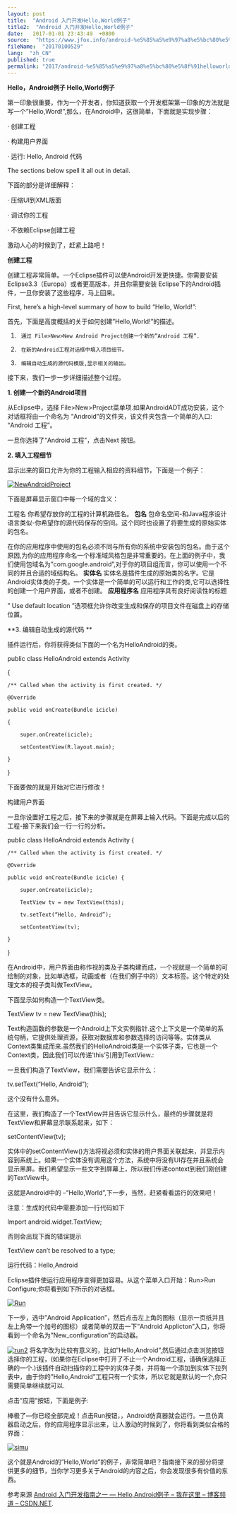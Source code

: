 ```yaml
---
layout: post
title:  "Android 入门开发Hello,World例子"
title2:  "Android 入门开发Hello,World例子"
date:   2017-01-01 23:43:49  +0800
source:  "https://www.jfox.info/android-%e5%85%a5%e9%97%a8%e5%bc%80%e5%8f%91helloworld%e4%be%8b%e5%ad%90.html"
fileName:  "20170100529"
lang:  "zh_CN"
published: true
permalink: "2017/android-%e5%85%a5%e9%97%a8%e5%bc%80%e5%8f%91helloworld%e4%be%8b%e5%ad%90.html"
---
```


**Hello，Android例子 Hello,World例子**

第一印象很重要，作为一个开发者，你知道获取一个开发框架第一印象的方法就是写一个”Hello,Word!”,那么，在Android中，这很简单，下面就是实现步骤：

·          创建工程

·          构建用户界面

·          运行: Hello, Android 代码

The sections below spell it all out in detail.

下面的部分是详细解释：

·          压缩UI到XML版面

·          调试你的工程

·          不依赖Eclipse创建工程

激动人心的时候到了，赶紧上路吧！

**创建工程**

创建工程非常简单。一个Eclipse插件可以使Android开发更快捷。你需要安装Eclipse3.3（Europa）或者更高版本，并且你需要安装  Eclipse下的Android插件，一旦你安装了这些程序，马上回来。

First, here’s a high-level summary of how to build “Hello, World!”:

首先，下面是高度概括的关于如何创建”Hello,World!”的描述。

1.      通过 File>New>New Android Project创建一个新的”Android 工程”.

2.      在新的Android工程对话框中填入项目细节。

3.      编辑自动生成的源代码模版,显示相关的输出。

接下来，我们一步一步详细描述整个过程。

**1.      创建一个新的Android项目**

从Eclipse中，选择 File>New>Project菜单项.如果AndroidADT成功安装，这个对话框将由一个命名为 “Android”的文件夹，该文件夹包含一个简单的入口: “Android 工程”。

一旦你选择了“Android 工程”，点击Next 按钮。

**2.      填入工程细节**

显示出来的窗口允许为你的工程输入相应的资料细节，下面是一个例子：

 [![NewAndroidProject](6ff68c6.jpg)](https://www.jfox.info/go.php?url=http://www.jfox.info/wp-content/uploads/2014/02/NewAndroidProject.jpg)

下面是屏幕显示窗口中每一个域的含义：

工程名
你希望存放你的工程的计算机路径名。
**包名**
包命名空间-和Java程序设计语言类似-你希望你的源代码保存的空间。这个同时也设置了将要生成的原始实体的包名。

在你的应用程序中使用的包名必须不同与所有你的系统中安装包的包名。由于这个原因,为你的应用程序命名一个标准域风格包是非常重要的。在上面的例子中，我们使用包域名为”com.google.android”,对于你的项目组而言，你可以使用一个不同的并且合适的域结构名。
**实体名**
实体名是插件生成的原始类的名字。它是Android实体类的子类。一个实体是一个简单的可以运行和工作的类,它可以选择性的创建一个用户界面，或者不创建。
**应用程序名**
应用程序具有良好阅读性的标题

” Use default location ”选项框允许你改变生成和保存的项目文件在磁盘上的存储位置。

**3.      编辑自动生成的源代码 **

插件运行后，你将获得类似下面的一个名为HelloAndroid的类。

public class HelloAndroid extends Activity

{

    /** Called when the activity is first created. */

    @Override

    public void onCreate(Bundle icicle)

    {

        super.onCreate(icicle);

        setContentView(R.layout.main);

    }

}

下面要做的就是开始对它进行修改！

构建用户界面

一旦你设置好工程之后，接下来的步骤就是在屏幕上输入代码。下面是完成以后的工程-接下来我们会一行一行的分析。

public class HelloAndroid extends Activity {

    /** Called when the activity is first created. */

    @Override

    public void onCreate(Bundle icicle) {

        super.onCreate(icicle);

        TextView tv = new TextView(this);

        tv.setText(“Hello, Android”);

        setContentView(tv);

    }

}

在Android中，用户界面由称作视的类及子类构建而成，一个视就是一个简单的可绘制的对象，比如单选框，动画或者（在我们例子中的）文本标签。这个特定的处理文本的视子类叫做TextView。

下面显示如何构造一个TextView类。

TextView tv = new TextView(this);

Text构造函数的参数是一个Android上下文实例指针.这个上下文是一个简单的系统句柄，它提供处理资源，获取对数据库和参数选择的访问等等。实体类从Context类集成而来.虽然我们的HelloAndroid类是一个实体子类，它也是一个Context类，因此我们可以传递’this’引用到TextView.:

一旦我们构造了TextView，我们需要告诉它显示什么：

tv.setText(“Hello, Android”);

这个没有什么意外。

在这里，我们构造了一个TextView并且告诉它显示什么，最终的步骤就是将TextView和屏幕显示联系起来，如下：

setContentView(tv);

实体中的setContentView()方法将视必须和实体的用户界面关联起来，并显示内容到系统上。如果一个实体没有调用这个方法，系统中将没有UI存在并且系统会显示黑屏。我们希望显示一些文字到屏幕上，所以我们传递context到我们刚创建的TextView中。

这就是Android中的 –“Hello,World”,下一步，当然，赶紧看看运行的效果吧！

注意：生成的代码中需要添加一行代码如下

Import android.widget.TextView;

否则会出现下面的错误提示

TextView can’t be resolved to a type;

运行代码：Hello,Android

Eclipse插件使运行应用程序变得更加容易。从这个菜单入口开始：Run>Run Configure;你将看到如下所示的对话框。

[![Run](619c3fc.jpg)](https://www.jfox.info/go.php?url=http://www.jfox.info/wp-content/uploads/2014/02/Run.jpg)

下一步，选中”Android Application”，然后点击左上角的图标（显示一页纸并且左上角带一个加号的图标）或者简单的双击一下”Android Applicton”入口，你将看到一个命名为”New_configuration”的启动器。

[![run2](d944ec7.jpg)](https://www.jfox.info/go.php?url=http://www.jfox.info/wp-content/uploads/2014/02/run2.jpg)
将名字改为比较有意义的，比如”Hello,Android”,然后通过点击浏览按钮选择你的工程，(如果你在Eclipse中打开了不止一个Android工程，请确保选择正确的一个.)该插件自动扫描你的工程中的实体子类，并将每一个添加到实体下拉列表中，由于你的”Hello,Android”工程只有一个实体，所以它就是默认的一个,你只需要简单继续就可以.

点击”应用”按钮，下面是例子:

棒极了—你已经全部完成！点击Run按钮，，Android仿真器就会运行。一旦仿真器启动之后，你的应用程序显示出来，让人激动的时候到了，你将看到类似合格的界面：

[![simu](b45367f.jpg)](https://www.jfox.info/go.php?url=http://www.jfox.info/wp-content/uploads/2014/02/simu.jpg)

这个就是Android的”Hello,World”的例子，非常简单吧？指南接下来的部分将提供更多的细节，当你学习更多关于Android的内容之后，你会发现很多有价值的东西。

参考来源 [Android 入门开发指南之一 — Hello,Android例子 – 我在这里 – 博客频道 – CSDN.NET](https://www.jfox.info/go.php?url=http://www.jfox.info/url.php?url=http%3A%2F%2Fblog.csdn.net%2Flpt19832003%2Farticle%2Fdetails%2F4545193).
